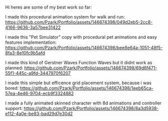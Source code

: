 Hi heres are some of my best work so far:

I made this procedural animation system for walk and run:
https://github.com/Pzark/Portfolio/assets/146674398/049d2eb5-2cc8-4166-9636-3a57bee31422


I made this "Pet Simulator" copy with procedural pet animations and easy features implementation:
https://github.com/Pzark/Portfolio/assets/146674398/bee8e64a-1051-48f5-8fa3-8e10fc9b5afd


I made this kind of Gerstner Waves Function Waves but it didnt work as planned:
https://github.com/Pzark/Portfolio/assets/146674398/69d6f471-55f1-445c-a9fd-3447970f6207


I made this simple but efficence grid placement system, because i was bored:
https://github.com/Pzark/Portfolio/assets/146674398/1eeb65ca-57ea-4e46-9704-ecb9f3324882


I made a fully animated skinned character with 8d animations and controller support:
https://github.com/Pzark/Portfolio/assets/146674398/8a3d5938-e112-4a0e-be83-bad29d7e30d2

